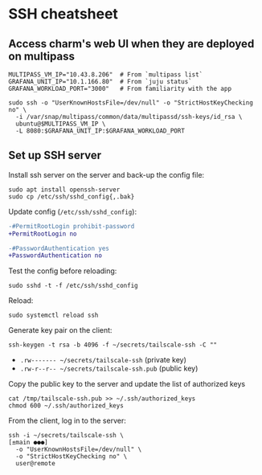 # SSH cheatsheet

## Access charm's web UI when they are deployed on multipass
```shell
MULTIPASS_VM_IP="10.43.8.206"  # From `multipass list`
GRAFANA_UNIT_IP="10.1.166.80"  # From `juju status`
GRAFANA_WORKLOAD_PORT="3000"   # From familiarity with the app

sudo ssh -o "UserKnownHostsFile=/dev/null" -o "StrictHostKeyChecking no" \
  -i /var/snap/multipass/common/data/multipassd/ssh-keys/id_rsa \
  ubuntu@$MULTIPASS_VM_IP \
  -L 8080:$GRAFANA_UNIT_IP:$GRAFANA_WORKLOAD_PORT
```

## Set up SSH server
Install ssh server on the server and back-up the config file:
```
sudo apt install openssh-server
sudo cp /etc/ssh/sshd_config{,.bak}
```

Update config (`/etc/ssh/sshd_config`):
```diff
-#PermitRootLogin prohibit-password
+PermitRootLogin no

-#PasswordAuthentication yes
+PasswordAuthentication no
```

Test the config before reloading:
```
sudo sshd -t -f /etc/ssh/sshd_config
```

Reload:
```
sudo systemctl reload ssh
```

Generate key pair on the client:
```
ssh-keygen -t rsa -b 4096 -f ~/secrets/tailscale-ssh -C ""
```

- `.rw------- ~/secrets/tailscale-ssh` (private key)
- `.rw-r--r-- ~/secrets/tailscale-ssh.pub` (public key)

Copy the public key to the server and update the list of authorized keys
```
cat /tmp/tailscale-ssh.pub >> ~/.ssh/authorized_keys
chmod 600 ~/.ssh/authorized_keys
```

From the client, log in to the server:
```
ssh -i ~/secrets/tailscale-ssh \                                                                                                                                                                   [±main ●●●]
  -o "UserKnownHostsFile=/dev/null" \
  -o "StrictHostKeyChecking no" \
  user@remote
```
